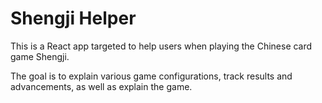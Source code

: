 # Shengji Helper

This is a React app targeted to help users when playing the Chinese card game Shengji.

The goal is to explain various game configurations, track results and advancements, as well as explain the game.
